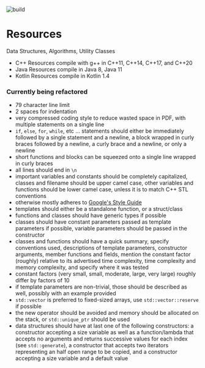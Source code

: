 ![build](https://github.com/wesley-a-leung/Resources/workflows/build/badge.svg)

# Resources
Data Structures, Algorithms, Utility Classes

- C++ Resources compile with g++ in C++11, C++14, C++17, and C++20  
- Java Resources compile in Java 8, Java 11  
- Kotlin Resources compile in Kotlin 1.4  

### Currently being refactored
- 79 character line limit  
- 2 spaces for indentation  
- very compressed coding style to reduce wasted space in PDF, with multiple
statements on a single line  
- `if`, `else`, `for`, `while`, etc ... statements should either be immediately
followed by a single statement and a newline, a block wrapped in curly braces
followed by a newline, a curly brace and a newline, or only a newline
- short functions and blocks can be squeezed onto a single line wrapped in
curly braces
- all lines should end in `\n`
- important variables and constants should be completely capitalized,
classes and filename should be upper camel case, other variables and functions
should be lower camel case, unless it is to match C++ STL conventions
- otherwise mostly adheres to
[Google's Style Guide](https://google.github.io/styleguide/cppguide.html)
- templates should either be a standalone function, or a struct/class
- functions and classes should have generic types if possible
- classes should have constant parameters passed as template parameters if
possible, variable parameters should be passed in the constructor
- classes and functions should have a quick summary, specify conventions used,
descriptions of template parameters, constructor arguments, member functions
and fields, mention the constant factor (roughly) relative to its advertised
time complexity, time complexity and memory complexity, and specify where it
was tested
- constant factors (very small, small, moderate, large, very large) roughly
differ by factors of 10
- if template parameters are non-trivial, those should be described as well,
possibly with an example provided
- `std::vector` is preferred to fixed-sized arrays, use `std::vector::reserve`
if possible
- the new operator should be avoided and memory should be allocated on the
stack, or `std::unique_ptr` should be used
- data structures should have at last one of the following constructors:
a constructor accepting a size variable as well as a function/lambda that
accepts no arguments and returns successive values for each index (see
`std::generate`), a constructor that accepts two iterators representing an 
half open range to be copied, and a constructor accepting a size variable and a
default value
